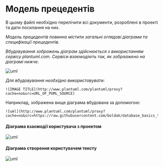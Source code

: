 # Модель прецедентів

В цьому файлі необхідно перелічити всі документи, розроблені в проекті та дати посилання на них.

*Модель прецедентів повинна містити загальні оглядові діаграми та специфікації прецедентів.*

*Вбудовування зображень діаграм здійснюється з використанням сервісу plantuml.com. Сервіси взаємодіють так, як зобраажено на діаграмі нижче.*

![uml](https://raw.githubusercontent.com/DanilPidhainyi/obd_project/master/src/uml/uml1.puml)

*Для вбудовування необхідно використовувати:*
```
![IMAGE TITLE](http://www.plantuml.com/plantuml/proxy?cache=no&src=URL_OF_PUML_SOURCE)
```
Наприклад, зображена вище діаграма вбудована за допомогою:
```
![uml](http://www.plantuml.com/plantuml/proxy?cache=no&src=https://raw.githubusercontent.com/boldak/database_basics_template/master/src/uml/example.puml)
```
#### Діаграма взаємодії користувача з проектом

![uml](http://www.plantuml.com/plantuml/png/ZPD7hjmm38Rt1dG7flTNbkbzbvvSW4zc06LaQI3HwOT_bWSsBMdwYl__mM9z4Ha3zvrLZMh8iU4_y59htpikunFgqDXANMECltneAsD5VohD6Rros55bH4QkLVo9Z66MZKFDvgTmKwYQB4TuS5UAAFE41xKhYPMkP5TQKcLjIExxlAFVKirK-Q3_VrOsRO-rcEgdu7-GvZ8-CQrgCl0R_HRgxM_irfRA-CHXLuijHHtCcertnVTEsB2bNDBUyH3dYqSnpk4NRsaPoAkY54_wYrGJlEuZ-uu2mBNluqySRorU-83ijxWVVpaIkUZBUs9iaR4Ibfikua-q_JY1IPbNHJwKmuKfDbozVNR_xfsh3nvSlNr-__pELHcc53rfOvEWg4tiPSVsKNt0GmXXQuqZo1gMPN5oyWpc8Xw1SP7HQVeuaDlIsOzBNiUnak0ULZK0qvpJLbQjbWj8_ys6xe5s07BB1T3FH5hdFNOsyUKLmW3TbGIst28KIFhBKOvRjxdvvLcAFD3pyOrgYf9MlYAUQh8xI_rFHjPxK4qwjztkTCJRWKi0)

#### Діаграма створення користувачем тексту
![uml](http://www.plantuml.com/plantuml/proxy?cache=no&src=https://raw.githubusercontent.com/DanilPidhainyi/obd_project/master/src/uml/make_a_text.uml)
